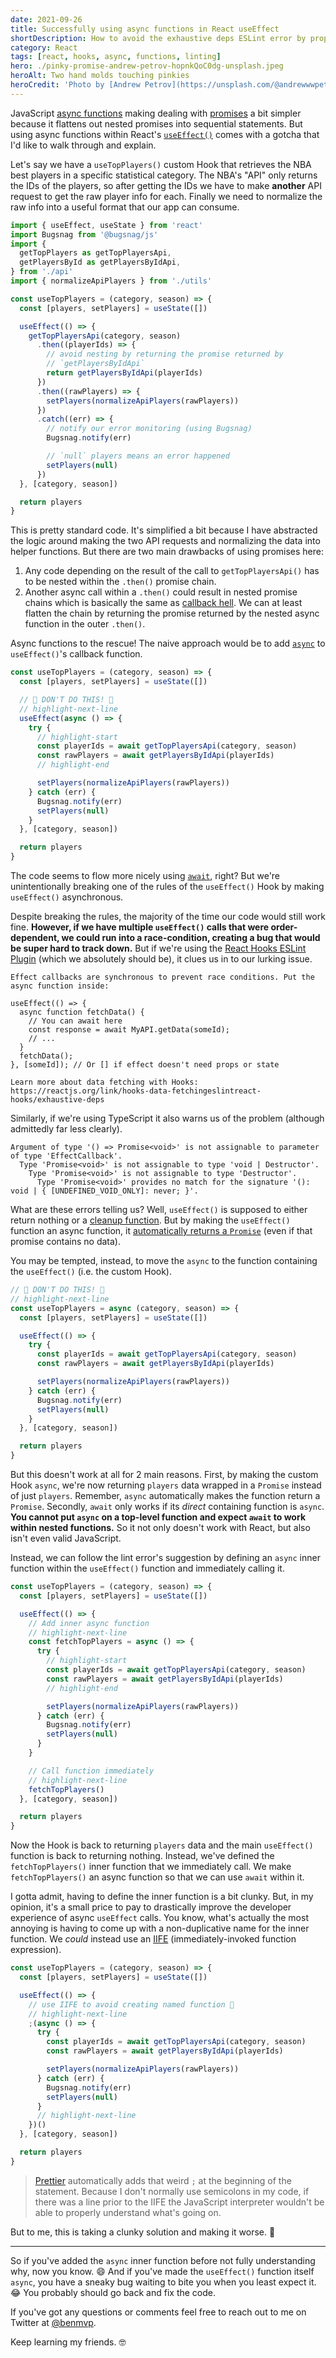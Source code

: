 ```yaml
---
date: 2021-09-26
title: Successfully using async functions in React useEffect
shortDescription: How to avoid the exhaustive deps ESLint error by properly using JavaScript async functions within the React useEffect Hook
category: React
tags: [react, hooks, async, functions, linting]
hero: ./pinky-promise-andrew-petrov-hopnkQoC0dg-unsplash.jpeg
heroAlt: Two hand molds touching pinkies
heroCredit: 'Photo by [Andrew Petrov](https://unsplash.com/@andrewwwpetrov)'
---
```


JavaScript [async functions](https://developer.mozilla.org/en-US/docs/Web/JavaScript/Reference/Statements/async_function) making dealing with [promises](https://developer.mozilla.org/en-US/docs/Web/JavaScript/Reference/Global_Objects/Promise) a bit simpler because it flattens out nested promises into sequential statements. But using async functions within React's [`useEffect()`](https://reactjs.org/docs/hooks-effect.html) comes with a gotcha that I'd like to walk through and explain.

Let's say we have a `useTopPlayers()` custom Hook that retrieves the NBA best players in a specific statistical category. The NBA's "API" only returns the IDs of the players, so after getting the IDs we have to make **another** API request to get the raw player info for each. Finally we need to normalize the raw info into a useful format that our app can consume.

```js
import { useEffect, useState } from 'react'
import Bugsnag from '@bugsnag/js'
import {
  getTopPlayers as getTopPlayersApi,
  getPlayersById as getPlayersByIdApi,
} from './api'
import { normalizeApiPlayers } from './utils'

const useTopPlayers = (category, season) => {
  const [players, setPlayers] = useState([])

  useEffect(() => {
    getTopPlayersApi(category, season)
      .then((playerIds) => {
        // avoid nesting by returning the promise returned by
        // `getPlayersByIdApi`
        return getPlayersByIdApi(playerIds)
      })
      .then((rawPlayers) => {
        setPlayers(normalizeApiPlayers(rawPlayers))
      })
      .catch((err) => {
        // notify our error monitoring (using Bugsnag)
        Bugsnag.notify(err)

        // `null` players means an error happened
        setPlayers(null)
      })
  }, [category, season])

  return players
}
```

This is pretty standard code. It's simplified a bit because I have abstracted the logic around making the two API requests and normalizing the data into helper functions. But there are two main drawbacks of using promises here:

1. Any code depending on the result of the call to `getTopPlayersApi()` has to be nested within the `.then()` promise chain.
2. Another async call within a `.then()` could result in nested promise chains which is basically the same as [callback hell](http://callbackhell.com/). We can at least flatten the chain by returning the promise returned by the nested async function in the outer `.then()`.

Async functions to the rescue! The naive approach would be to add [`async`](https://developer.mozilla.org/en-US/docs/Web/JavaScript/Reference/Statements/async_function) to `useEffect()`'s callback function.

```js
const useTopPlayers = (category, season) => {
  const [players, setPlayers] = useState([])

  // 🛑 DON'T DO THIS! 🛑
  // highlight-next-line
  useEffect(async () => {
    try {
      // highlight-start
      const playerIds = await getTopPlayersApi(category, season)
      const rawPlayers = await getPlayersByIdApi(playerIds)
      // highlight-end

      setPlayers(normalizeApiPlayers(rawPlayers))
    } catch (err) {
      Bugsnag.notify(err)
      setPlayers(null)
    }
  }, [category, season])

  return players
}
```

The code seems to flow more nicely using [`await`](https://developer.mozilla.org/en-US/docs/Web/JavaScript/Reference/Operators/await), right? But we're unintentionally breaking one of the rules of the `useEffect()` Hook by making `useEffect()` asynchronous.

Despite breaking the rules, the majority of the time our code would still work fine. **However, if we have multiple `useEffect()` calls that were order-dependent, we could run into a race-condition, creating a bug that would be super hard to track down.** But if we're using the [React Hooks ESLint Plugin](https://www.npmjs.com/package/eslint-plugin-react-hooks) (which we absolutely should be), it clues us in to our lurking issue.

```
Effect callbacks are synchronous to prevent race conditions. Put the async function inside:

useEffect(() => {
  async function fetchData() {
    // You can await here
    const response = await MyAPI.getData(someId);
    // ...
  }
  fetchData();
}, [someId]); // Or [] if effect doesn't need props or state

Learn more about data fetching with Hooks: https://reactjs.org/link/hooks-data-fetchingeslintreact-hooks/exhaustive-deps
```

Similarly, if we're using TypeScript it also warns us of the problem (although admittedly far less clearly).

```
Argument of type '() => Promise<void>' is not assignable to parameter of type 'EffectCallback'.
  Type 'Promise<void>' is not assignable to type 'void | Destructor'.
    Type 'Promise<void>' is not assignable to type 'Destructor'.
      Type 'Promise<void>' provides no match for the signature '(): void | { [UNDEFINED_VOID_ONLY]: never; }'.
```

What are these errors telling us? Well, `useEffect()` is supposed to either return nothing or a [cleanup function](https://reactjs.org/docs/hooks-effect.html#example-using-hooks-1). But by making the `useEffect()` function an async function, it [automatically returns a `Promise`](https://developer.mozilla.org/en-US/docs/Web/JavaScript/Reference/Statements/async_function#return_value) (even if that promise contains no data).

You may be tempted, instead, to move the `async` to the function containing the `useEffect()` (i.e. the custom Hook).

```js
// 🛑 DON'T DO THIS! 🛑
// highlight-next-line
const useTopPlayers = async (category, season) => {
  const [players, setPlayers] = useState([])

  useEffect(() => {
    try {
      const playerIds = await getTopPlayersApi(category, season)
      const rawPlayers = await getPlayersByIdApi(playerIds)

      setPlayers(normalizeApiPlayers(rawPlayers))
    } catch (err) {
      Bugsnag.notify(err)
      setPlayers(null)
    }
  }, [category, season])

  return players
}
```

But this doesn't work at all for 2 main reasons. First, by making the custom Hook `async`, we're now returning `players` data wrapped in a `Promise` instead of just `players`. Remember, `async` automatically makes the function return a `Promise`. Secondly, `await` only works if its _direct_ containing function is `async`. **You cannot put `async` on a top-level function and expect `await` to work within nested functions.** So it not only doesn't work with React, but also isn't even valid JavaScript.

Instead, we can follow the lint error's suggestion by defining an `async` inner function within the `useEffect()` function and immediately calling it.

```js
const useTopPlayers = (category, season) => {
  const [players, setPlayers] = useState([])

  useEffect(() => {
    // Add inner async function
    // highlight-next-line
    const fetchTopPlayers = async () => {
      try {
        // highlight-start
        const playerIds = await getTopPlayersApi(category, season)
        const rawPlayers = await getPlayersByIdApi(playerIds)
        // highlight-end

        setPlayers(normalizeApiPlayers(rawPlayers))
      } catch (err) {
        Bugsnag.notify(err)
        setPlayers(null)
      }
    }

    // Call function immediately
    // highlight-next-line
    fetchTopPlayers()
  }, [category, season])

  return players
}
```

Now the Hook is back to returning `players` data and the main `useEffect()` function is back to returning nothing. Instead, we've defined the `fetchTopPlayers()` inner function that we immediately call. We make `fetchTopPlayers()` an async function so that we can use `await` within it.

I gotta admit, having to define the inner function is a bit clunky. But, in my opinion, it's a small price to pay to drastically improve the developer experience of async `useEffect` calls. You know, what's actually the most annoying is having to come up with a non-duplicative name for the inner function. We _could_ instead use an [IIFE](https://developer.mozilla.org/en-US/docs/Glossary/IIFE) (immediately-invoked function expression).

```js
const useTopPlayers = (category, season) => {
  const [players, setPlayers] = useState([])

  useEffect(() => {
    // use IIFE to avoid creating named function 🤪
    // highlight-next-line
    ;(async () => {
      try {
        const playerIds = await getTopPlayersApi(category, season)
        const rawPlayers = await getPlayersByIdApi(playerIds)

        setPlayers(normalizeApiPlayers(rawPlayers))
      } catch (err) {
        Bugsnag.notify(err)
        setPlayers(null)
      }
      // highlight-next-line
    })()
  }, [category, season])

  return players
}
```

> [Prettier](https://prettier.io/) automatically adds that weird `;` at the beginning of the statement. Because I don't normally use semicolons in my code, if there was a line prior to the IIFE the JavaScript interpreter wouldn't be able to properly understand what's going on.

But to me, this is taking a clunky solution and making it worse. 🤪

---

So if you've added the `async` inner function before not fully understanding why, now you know. 😄 And if you've made the `useEffect()` function itself `async`, you have a sneaky bug waiting to bite you when you least expect it. 😂 You probably should go back and fix the code.

If you've got any questions or comments feel free to reach out to me on Twitter at [@benmvp](https://twitter.com/benmvp).

Keep learning my friends. 🤓
